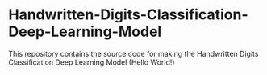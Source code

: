 # Handwritten-Digits-Classification-Deep-Learning-Model
This repository contains the source code for making the Handwritten Digits Classification Deep Learning Model (Hello World!)
